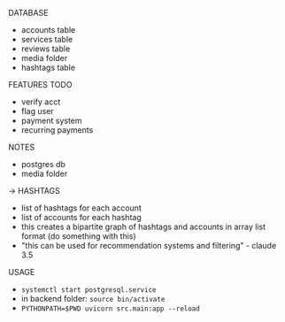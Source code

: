 DATABASE
- accounts table
- services table
- reviews table
- media folder
- hashtags table

FEATURES TODO
- verify acct
- flag user
- payment system
- recurring payments

NOTES
- postgres db
- media folder

-> HASHTAGS
- list of hashtags for each account
- list of accounts for each hashtag
- this creates a bipartite graph of hashtags and accounts in array list format (do something with this)
- "this can be used for recommendation systems and filtering" - claude 3.5

USAGE
- `systemctl start postgresql.service`
- in backend folder: `source bin/activate`
- `PYTHONPATH=$PWD uvicorn src.main:app --reload`